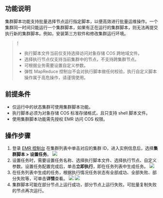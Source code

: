 ## 功能说明
集群脚本功能支持批量选择节点运行指定脚本，以便高效进行批量运维操作。一个集群同一时间只能运行一个集群脚本，如果有正在运行的集群脚本，则无法再提交执行新的集群脚本。例如，安装第三方软件和修改集群运行环境。

>!
>- 执行脚本文件当前仅支持选择访问对象存储 COS 跨地域文件。
>- 选择执行节点仅支持当前集群中的节点，不支持跨集群节点。
>- 可根据业务需要设置自定义参数。
>- 弹性 MapReduce 控制台不会对执行脚本做任何校验，执行自定义脚本操作属于高危操作，请谨慎使用。

## 前提条件
- 仅运行中的状态集群可使用集群脚本功能。
- 执行脚本必须为对象存储 COS 标准存储格式，且只支持 shell 脚本文件。
- 使用集群脚本功能需先授权 EMR 访问 COS 权限。

## 操作步骤
1. 登录 [EMR 控制台](https://console.cloud.tencent.com/emr) 在集群列表中单击对应的集群 ID，进入实例信息后，选择**集群脚本 > 设置任务**。
![](https://main.qcloudimg.com/raw/d651f8ae86d4855d8da377d0baba5703.png)                      
2. 设置任务时，需要设置任务名称、选择执行脚本文件、选择执行节点、自定义参数。设置任务配置完成后，单击**立即执行**，即在任务列表中生成任务。
![](https://main.qcloudimg.com/raw/280a336c09e65ad5ff255422a990822f.png)
3. 在任务列表中生成的任务，根据执行情况任务状态有全部成功、全部失败、部分失败等，可单击**详情**查看。
![](https://main.qcloudimg.com/raw/d5bfe9eed0664ea862ec2961b818ef19.png)
![](https://main.qcloudimg.com/raw/8c48a30925c5c716785cd4a66006530c.png)
4. 集群脚本可能在部分节点上运行成功，部分节点上运行失败。可批量复制失败的节点再次运行。
